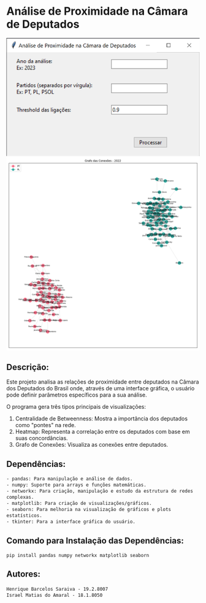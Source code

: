 # Análise de Proximidade na Câmara de Deputados

<img src="resultados/interface_grafica.png">

<br>

<img src="resultados/graph_2022_PT-PL_threshold0.9.png">

## Descrição:
Este projeto analisa as relações de proximidade entre deputados na Câmara dos Deputados do Brasil onde, através de uma interface gráfica, o usuário pode definir parâmetros específicos para a sua análise.

O programa gera três tipos principais de visualizações:

1. Centralidade de Betweenness: Mostra a importância dos deputados como "pontes" na rede.
2. Heatmap: Representa a correlação entre os deputados com base em suas concordâncias.
3. Grafo de Conexões: Visualiza as conexões entre deputados.

## Dependências:
    - pandas: Para manipulação e análise de dados.
    - numpy: Suporte para arrays e funções matemáticas.
    - networkx: Para criação, manipulação e estudo da estrutura de redes complexas.
    - matplotlib: Para criação de visualizações/gráficos.
    - seaborn: Para melhoria na visualização de gráficos e plots estatísticos.
    - tkinter: Para a interface gráfica do usuário.

## Comando para Instalação das Dependências:
    pip install pandas numpy networkx matplotlib seaborn

## Autores:
    Henrique Barcelos Saraiva - 19.2.8007
    Israel Matias do Amaral - 18.1.8050
